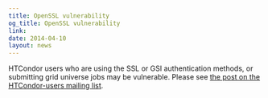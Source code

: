 ```yaml
---
title: OpenSSL vulnerability
og_title: OpenSSL vulnerability
link: 
date: 2014-04-10
layout: news
---
```


HTCondor users who are using the SSL or GSI authentication methods, or submitting grid universe jobs may be vulnerable.  Please see <a href="https://lists.cs.wisc.edu/archive/htcondor-users/2014-April/msg00054.shtml"> the post on the HTCondor-users mailing list</a>. 
